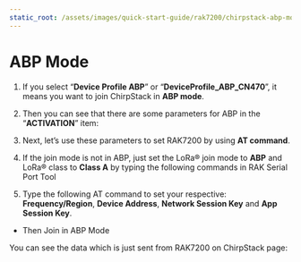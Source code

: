 ```yaml
---
static_root: /assets/images/quick-start-guide/rak7200/chirpstack-abp-mode
---
```


# ABP Mode

1. If you select “**Device Profile ABP**” or “**DeviceProfile_ABP_CN470**”, it means you want to join ChirpStack in **ABP mode**.

<rk-img
  :src="`${$frontmatter.static_root}/aonljar59ifcml3havu9.png`"
  width="100%"
  figure-number="1"
  caption="Switching to ABP Mode"
/>

2. Then you can see that there are some parameters for ABP in the “**ACTIVATION**” item:

<rk-img
  :src="`${$frontmatter.static_root}/pknfpadcpuhqunctcga8.png`"
  width="100%"
  figure-number="2"
  caption="ABP Parameters"
/>

3. Next, let’s use these parameters to set RAK7200 by using **AT command**.

4. If the join mode is not in ABP, just set the LoRa® join mode to **ABP** and LoRa® class to **Class A** by typing the following commands in RAK Serial Port Tool

<rk-img
  :src="`${$frontmatter.static_root}/b4vtsesbjmk5bxdjljaa.jpg`"
  width="100%"
  figure-number="3"
  caption="Setting of LoRaWAN® Mode and Class"
/>

5. Type the following AT command to set your respective: **Frequency/Region**, **Device Address**, **Network Session Key** and **App Session Key**.

<rk-img
  :src="`${$frontmatter.static_root}/hhvjx9shtfon4bnrh4x1.jpg`"
  width="100%"
  figure-number="4"
  caption="Setting of Frequency and Device Address"
/>

<rk-img
  :src="`${$frontmatter.static_root}/bcslebohju0ibvhcdyms.jpg`"
  width="100%"
  figure-number="5"
  caption="Setting of Device EUI and Network Key"
/>

- Then Join in ABP Mode

<rk-img
  :src="`${$frontmatter.static_root}/vzv9ljxqw7ayfbsyok6y.jpg`"
  width="60%"
  figure-number="6"
  caption="Joining of ABP"
/>

You can see the data which is just sent from RAK7200 on ChirpStack page:

<rk-img
  :src="`${$frontmatter.static_root}/catrg6l4uscykpdy32rz.png`"
  width="100%"
  figure-number="7"
  caption=" Message Status in ChirpStack"
/>
